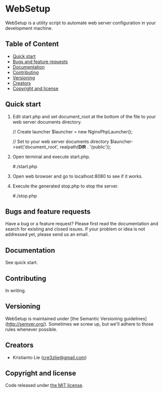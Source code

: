 # WebSetup

WebSetup is a utility script to automate web server configuration in your
development machine.


## Table of Content

- [Quick start](#quick-start)
- [Bugs and feature requests](#bugs-and-feature-requests)
- [Documentation](#documentation)
- [Contributing](#contributing)
- [Versioning](#versioning)
- [Creators](#creators)
- [Copyright and license](#copyright-and-license)


## Quick start

1. Edit start.php and set document_root at the bottom of the file to your
    web server documents directory.
    
    // Create launcher
    $launcher = new NginxPhpLauncher();

    // Set to your web server documents directory
    $launcher->set('document_root', realpath(__DIR__ . '/public'));
    
2. Open terminal and execute start.php.
    
    #./start.php

3. Open web browser and go to localhost:8080 to see if it works.

4. Execute the generated stop.php to stop the server.

    #./stop.php


## Bugs and feature requests

Have a bug or a feature request? Please first read the documentation and
search for existing and closed issues. If your problem or idea is not
addressed yet, please send us an email.


## Documentation

See quick start.


## Contributing

In writing.


## Versioning

WebSetup is maintained under [the Semantic Versioning guidelines]
(http://semver.org/). Sometimes we screw up, but we'll adhere to those
rules whenever possible.


## Creators

- Kristianto Lie (cre3zlie@gmail.com)


## Copyright and license

Code released under [the MIT license](LICENSE).
